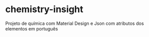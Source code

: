 # chemistry-insight
Projeto de química com Material Design e Json com atributos dos elementos em português
